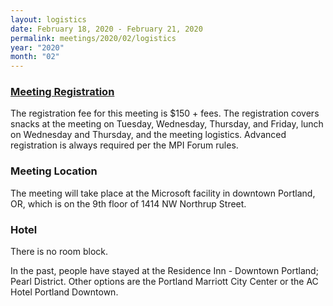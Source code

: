```yaml
---
layout: logistics
date: February 18, 2020 - February 21, 2020
permalink: meetings/2020/02/logistics
year: "2020"
month: "02"
---
```


### [Meeting Registration](https://www.eventbrite.com/e/mpi-forum-portland-tickets-90256259903)

The registration fee for this meeting is $150 + fees. The registration covers snacks at the meeting
on Tuesday, Wednesday, Thursday, and Friday, lunch on Wednesday and Thursday, and the meeting
logistics. Advanced registration is always required per the MPI Forum rules.

### Meeting Location

The meeting will take place at the Microsoft facility in downtown Portland, OR,
which is on the 9th floor of 1414 NW Northrup Street.

### Hotel

There is no room block.

In the past, people have stayed at the Residence Inn - Downtown Portland; Pearl District. Other options are the Portland Marriott City Center or the AC Hotel Portland Downtown.

